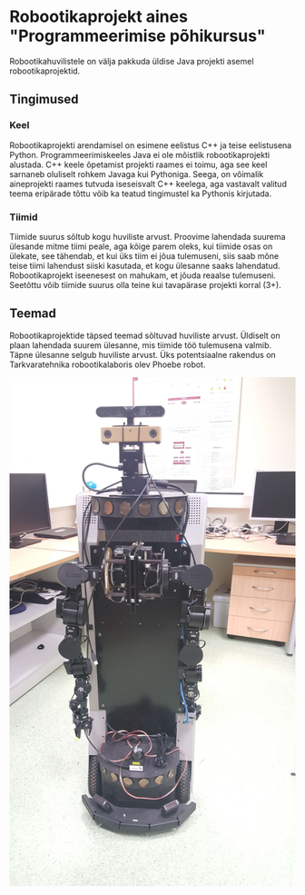 # Robootikaprojekt aines "Programmeerimise põhikursus"

Robootikahuvilistele on välja pakkuda üldise Java projekti asemel robootikaprojektid.

## Tingimused

### Keel
Robootikaprojekti arendamisel on esimene eelistus C++ ja teise eelistusena Python. Programmeerimiskeeles Java ei ole mõistlik robootikaprojekti alustada. C++ keele õpetamist projekti raames ei toimu, aga see keel sarnaneb oluliselt rohkem Javaga kui Pythoniga. Seega, on võimalik aineprojekti raames tutvuda iseseisvalt C++ keelega, aga vastavalt valitud teema eripärade tõttu võib ka teatud tingimustel ka Pythonis kirjutada. 

### Tiimid
Tiimide suurus sõltub kogu huviliste arvust. Proovime lahendada suurema ülesande mitme tiimi peale, aga kõige parem oleks, kui tiimide osas on ülekate, see tähendab, et kui üks tiim ei jõua tulemuseni, siis saab mõne teise tiimi lahendust siiski kasutada, et kogu ülesanne saaks lahendatud. Robootikaprojekt iseenesest on mahukam, et jõuda reaalse tulemuseni. Seetõttu võib tiimide suurus olla teine kui tavapärase projekti korral (3+).

## Teemad

Robootikaprojektide täpsed teemad sõltuvad huviliste arvust. Üldiselt on plaan lahendada suurem ülesanne, mis tiimide töö tulemusena valmib. Täpne ülesanne selgub huviliste arvust. Üks potentsiaalne rakendus on Tarkvaratehnika robootikalaboris olev Phoebe robot.

![Phoebe robot](images/phoebe.jpg?raw=true "Phoebe")

